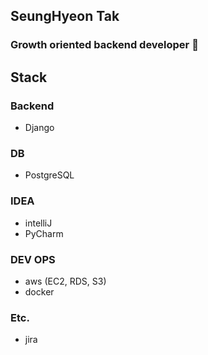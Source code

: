 ## SeungHyeon Tak

### Growth oriented backend developer 👋

## Stack

### Backend

- Django

### DB

- PostgreSQL

### IDEA

- intelliJ
- PyCharm

### DEV OPS

- aws (EC2, RDS, S3)
- docker

### Etc.
- jira


